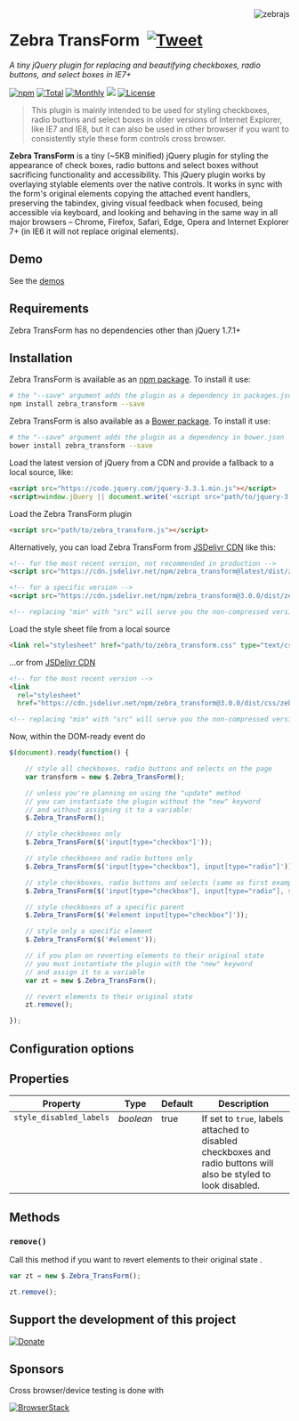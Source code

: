 <img src="https://raw.githubusercontent.com/stefangabos/zebrajs/master/docs/images/logo.png" alt="zebrajs" align="right">

# Zebra TransForm &nbsp;[![Tweet](https://img.shields.io/twitter/url/http/shields.io.svg?style=social)](https://twitter.com/intent/tweet?text=Zebra_TransForm,%20a%20tiny%20jQuery%20plugin%20for%20replacing%20checkboxes,%20radio%20buttons%20and%20select%20boxes%20in%20IE7%2B&url=https://github.com/stefangabos/Zebra_TransForm&via=stefangabos&hashtags=checkbox,radio-buttons,select,transform,query)

*A tiny jQuery plugin for replacing and beautifying checkboxes, radio buttons, and select boxes in IE7+*

[![npm](https://img.shields.io/npm/v/zebra_transform.svg)](https://www.npmjs.com/package/zebra_transform) [![Total](https://img.shields.io/npm/dt/zebra_transform.svg)](https://www.npmjs.com/package/zebra_transform) [![Monthly](https://img.shields.io/npm/dm/zebra_transform.svg)](https://www.npmjs.com/package/zebra_transform) [![](https://data.jsdelivr.com/v1/package/npm/zebra_transform/badge)](https://www.jsdelivr.com/package/npm/zebra_transform) [![License](https://img.shields.io/npm/l/zebra_transform.svg)](https://github.com/stefangabos/zebra_transform/blob/master/LICENSE.md)

> This plugin is mainly intended to be used for styling checkboxes, radio buttons and select boxes in older versions of Internet Explorer, like IE7 and IE8, but it can also be used in other browser if you want to consistently style these form controls cross browser.

**Zebra TransForm** is a tiny (~5KB minified) jQuery plugin for styling the appearance of check boxes, radio buttons and select boxes without sacrificing functionality and accessibility. This jQuery plugin works by overlaying stylable elements over the native controls. It works in sync with the form's original elements copying the attached event handlers, preserving the tabindex, giving visual feedback when focused, being accessible via keyboard, and looking and behaving in the same way in all major browsers – Chrome, Firefox, Safari, Edge, Opera and Internet Explorer 7+ (in IE6 it will not replace original elements).

## Demo

See the [demos](https://stefangabos.github.io/Zebra_Transform/index.html)

## Requirements

Zebra TransForm has no dependencies other than jQuery 1.7.1+

## Installation

Zebra TransForm is available as an [npm package](https://www.npmjs.com/package/zebra_transform). To install it use:

```bash
# the "--save" argument adds the plugin as a dependency in packages.json
npm install zebra_transform --save
```

Zebra TransForm is also available as a [Bower package](http://bower.io/). To install it use:

```bash
# the "--save" argument adds the plugin as a dependency in bower.json
bower install zebra_transform --save
```

Load the latest version of jQuery from a CDN and provide a fallback to a local source, like:

```html
<script src="https://code.jquery.com/jquery-3.3.1.min.js"></script>
<script>window.jQuery || document.write('<script src="path/to/jquery-3.3.1.js"><\/script>')</script>
```

Load the Zebra TransForm plugin

```html
<script src="path/to/zebra_transform.js"></script>
```

Alternatively, you can load Zebra TransForm from [JSDelivr CDN](https://www.jsdelivr.com/package/npm/zebra_transform) like this:
```html
<!-- for the most recent version, not recommended in production -->
<script src="https://cdn.jsdelivr.net/npm/zebra_transform@latest/dist/zebra_transform.min.js"></script>

<!-- for a specific version -->
<script src="https://cdn.jsdelivr.net/npm/zebra_transform@3.0.0/dist/zebra_transform.min.js"></script>

<!-- replacing "min" with "src" will serve you the non-compressed version -->
```

Load the style sheet file from a local source

```html
<link rel="stylesheet" href="path/to/zebra_transform.css" type="text/css">
```

...or from [JSDelivr CDN](https://www.jsdelivr.com/package/npm/zebra_transform)

```html
<!-- for the most recent version -->
<link
  rel="stylesheet"
  href="https://cdn.jsdelivr.net/npm/zebra_transform@3.0.0/dist/css/zebra_transform.min.css">

<!-- replacing "min" with "src" will serve you the non-compressed version -->
```

Now, within the DOM-ready event do

```javascript
$(document).ready(function() {

    // style all checkboxes, radio buttons and selects on the page
    var transform = new $.Zebra_TransForm();

    // unless you're planning on using the "update" method
    // you can instantiate the plugin without the "new" keyword
    // and without assigning it to a variable:
    $.Zebra_TransForm();

    // style checkboxes only
    $.Zebra_TransForm($('input[type="checkbox"]'));

    // style checkboxes and radio buttons only
    $.Zebra_TransForm($('input[type="checkbox"], input[type="radio"]'));

    // style checkboxes, radio buttons and selects (same as first example)
    $.Zebra_TransForm($('input[type="checkbox"], input[type="radio"], select'));

    // style checkboxes of a specific parent
    $.Zebra_TransForm($('#element input[type="checkbox"]'));

    // style only a specific element
    $.Zebra_TransForm($('#element'));

    // if you plan on reverting elements to their original state
    // you must instantiate the plugin with the "new" keyword
    // and assign it to a variable
    var zt = new $.Zebra_TransForm();

    // revert elements to their original state
    zt.remove();

});
```

## Configuration options

## Properties

<table width"100%">
    <thead>
    <tr>
        <th>Property</th>
        <th>Type</th>
        <th>Default</th>
        <th>Description</th>
    </tr>
    </thead>
    <tbody>
    <tr>
        <td valign="top"><code>style_disabled_labels</code></td>
        <td valign="top"><em>boolean</em></td>
        <td valign="top">true</td>
        <td valign="top">
            If set to <code>true</code>, labels attached to disabled checkboxes and radio buttons will also be styled to
            look disabled.
        </td>
    </tr>
    </tbody>
</table>

## Methods

### `remove()`

Call this method if you want to revert elements to their original state .

```javascript
var zt = new $.Zebra_TransForm();

zt.remove();
```

## Support the development of this project

[![Donate](https://www.paypalobjects.com/en_US/i/btn/btn_donate_LG.gif)](https://www.paypal.com/cgi-bin/webscr?cmd=_s-xclick&hosted_button_id=RKMCMRZB493LY)

## Sponsors

Cross browser/device testing is done with

[![BrowserStack](https://github.com/stefangabos/Zebra_Dialog/raw/master/examples/browserstack.png)](https://www.browserstack.com/)
